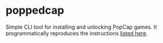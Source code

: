 # poppedcap

Simple CLI tool for installing and unlocking PopCap games. It programmatically reproduces the instructions [listed here](https://matthewhinchy.com/blogs/main/2021/03/04/direct-links-to-popcaps-games-still-work.htm).
